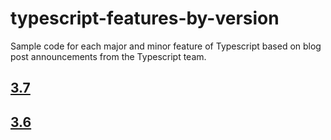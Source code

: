 # typescript-features-by-version

Sample code for each major and minor feature of Typescript based on blog post announcements from the Typescript team.

## [3.7](https://devblogs.microsoft.com/typescript/announcing-typescript-3-7/)

## [3.6](https://devblogs.microsoft.com/typescript/announcing-typescript-3-6/)
